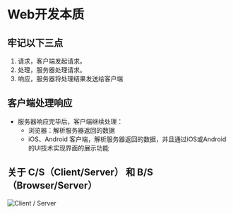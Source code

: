 

# Web开发本质



## 牢记以下三点

1. 请求，客户端发起请求。
2. 处理，服务器处理请求。
3. 响应，服务器将处理结果发送给客户端



## 客户端处理响应

- 服务器响应完毕后，客户端继续处理：
  + 浏览器：解析服务器返回的数据
  + iOS、Android 客户端，解析服务器返回的数据，并且通过iOS或Android的UI技术实现界面的展示功能



## 关于 C/S（Client/Server） 和 B/S（Browser/Server）

![Client / Server](imgs/client-server.png)
